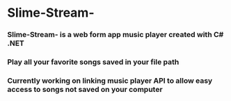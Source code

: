 # Slime-Stream-

### Slime-Stream- is a web form app music player created with C# .NET
### Play all your favorite songs saved in your file path 
### Currently working on linking music player API to allow easy access to songs not saved on your computer 
